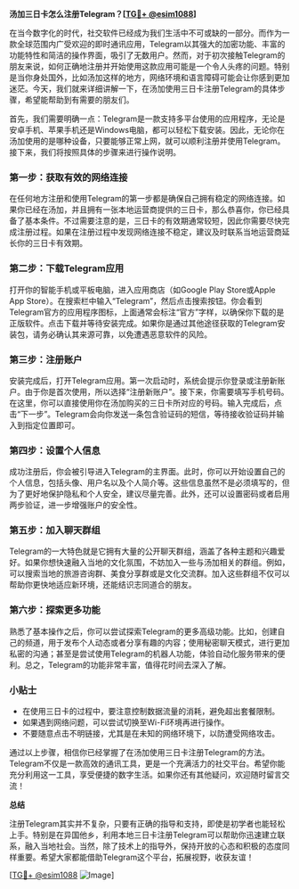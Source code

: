 **汤加三日卡怎么注册Telegram？[[TG💪+ @esim1088](https://t.me/s/esim1088)]**

在当今数字化的时代，社交软件已经成为我们生活中不可或缺的一部分。而作为一款全球范围内广受欢迎的即时通讯应用，Telegram以其强大的加密功能、丰富的功能特性和简洁的操作界面，吸引了无数用户。然而，对于初次接触Telegram的朋友来说，如何正确地注册并开始使用这款应用可能是一个令人头疼的问题。特别是当你身处国外，比如汤加这样的地方，网络环境和语言障碍可能会让你感到更加迷茫。今天，我们就来详细讲解一下，在汤加使用三日卡注册Telegram的具体步骤，希望能帮助到有需要的朋友们。

首先，我们需要明确一点：Telegram是一款支持多平台使用的应用程序，无论是安卓手机、苹果手机还是Windows电脑，都可以轻松下载安装。因此，无论你在汤加使用的是哪种设备，只要能够正常上网，就可以顺利注册并使用Telegram。接下来，我们将按照具体的步骤来进行操作说明。

### 第一步：获取有效的网络连接

在任何地方注册和使用Telegram的第一步都是确保自己拥有稳定的网络连接。如果你已经在汤加，并且拥有一张本地运营商提供的三日卡，那么恭喜你，你已经具备了基本条件。不过需要注意的是，三日卡的有效期通常较短，因此你需要尽快完成注册过程。如果在注册过程中发现网络连接不稳定，建议及时联系当地运营商延长你的三日卡有效期。

### 第二步：下载Telegram应用

打开你的智能手机或平板电脑，进入应用商店（如Google Play Store或Apple App Store）。在搜索栏中输入“Telegram”，然后点击搜索按钮。你会看到Telegram官方的应用程序图标，上面通常会标注“官方”字样，以确保你下载的是正版软件。点击下载并等待安装完成。如果你是通过其他途径获取的Telegram安装包，请务必确认其来源可靠，以免遭遇恶意软件的风险。

### 第三步：注册账户

安装完成后，打开Telegram应用。第一次启动时，系统会提示你登录或注册新账户。由于你是首次使用，所以选择“注册新账户”。接下来，你需要填写手机号码。在这里，你可以直接使用你在汤加购买的三日卡所对应的号码。输入完成后，点击“下一步”。Telegram会向你发送一条包含验证码的短信，等待接收验证码并输入到指定位置即可。

### 第四步：设置个人信息

成功注册后，你会被引导进入Telegram的主界面。此时，你可以开始设置自己的个人信息，包括头像、用户名以及个人简介等。这些信息虽然不是必须填写的，但为了更好地保护隐私和个人安全，建议尽量完善。此外，还可以设置密码或者启用两步验证，进一步增强账户的安全性。

### 第五步：加入聊天群组

Telegram的一大特色就是它拥有大量的公开聊天群组，涵盖了各种主题和兴趣爱好。如果你想快速融入当地的文化氛围，不妨加入一些与汤加相关的群组。例如，可以搜索当地的旅游咨询群、美食分享群或是文化交流群。加入这些群组不仅可以帮助你更快地适应新环境，还能结识志同道合的朋友。

### 第六步：探索更多功能

熟悉了基本操作之后，你可以尝试探索Telegram的更多高级功能。比如，创建自己的频道，用于发布个人动态或者分享有趣的内容；使用秘密聊天模式，进行更加私密的沟通；甚至是尝试使用Telegram的机器人功能，体验自动化服务带来的便利。总之，Telegram的功能非常丰富，值得花时间去深入了解。

### 小贴士

- 在使用三日卡的过程中，要注意控制数据流量的消耗，避免超出套餐限制。
- 如果遇到网络问题，可以尝试切换至Wi-Fi环境再进行操作。
- 不要随意点击不明链接，尤其是在未知的网络环境下，以防遭受网络攻击。

通过以上步骤，相信你已经掌握了在汤加使用三日卡注册Telegram的方法。Telegram不仅是一款高效的通讯工具，更是一个充满活力的社交平台。希望你能充分利用这一工具，享受便捷的数字生活。如果你还有其他疑问，欢迎随时留言交流！

**总结**

注册Telegram其实并不复杂，只要有正确的指导和支持，即使是初学者也能轻松上手。特别是在异国他乡，利用本地三日卡注册Telegram可以帮助你迅速建立联系，融入当地社会。当然，除了技术上的指导外，保持开放的心态和积极的态度同样重要。希望大家都能借助Telegram这个平台，拓展视野，收获友谊！

[[TG💪+ @esim1088](https://t.me/s/esim1088) ![Image](https://i.postimg.cc/4NQfJmqS/Snipaste-2025-05-13-00-14-12.png)]